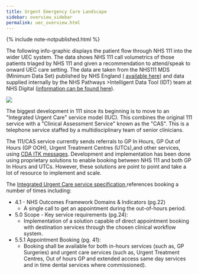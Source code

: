```yaml
---
title: Urgent Emergency Care Landscape
sidebar: overview_sidebar
permalink: uec_overview.html
---
```

{% include note-notpublished.html %}

The following info-graphic displays the patient flow through NHS 111 into the wider UEC system. The data shows NHS 111 call volumetrics of those patients triaged by NHS 111 and given a recommendation to attend/speak to onward UEC care setting. The data are taken from the NHS111 MDS (Minimum Data Set) published by NHS England ( <a href="https://www.england.nhs.uk/statistics/statistical-work-areas/nhs-111-minimum-data-set/" target="_blank"> available here</a>) and data supplied internally by the NHS Pathways >Intelligent Data Tool (IDT) team at NHS Digital (<a href="https://digital.nhs.uk/services/directory-of-services-dos" target="_blank">information can be found here</a>).

<image src="images/overview/iuc_overview.png"/>  

The biggest development in 111 since its beginning is to move to an "Integrated Urgent Care" service model (IUC). This combines the original 111 service with a "Clinical Assessment Service" known as the "CAS". This is a telephone service staffed by a multidisciplinary team of senior clinicians.

The 111/CAS service currently sends referrals to GP In Hours, GP Out of Hours (GP OOH), Urgent Treatment Centres (UTCs),and other services, using <a href="https://developer.nhs.uk/apis/uec-tech-standards/endpoint_location.html" target="_blank">CDA ITK messages</a>. Development and implementation has been done using proprietary solutions to enable booking between NHS 111 and both GP In Hours and UTCs. However, these solutions are point to point and take a lot of resource to implement and scale.

The <a href="https://www.england.nhs.uk/wp-content/uploads/2014/06/Integrated-Urgent-Care-Service-Specification.pdf" target="_blank">Integrated Urgent Care service specification </a> references booking a number of times including:

* 4.1 - NHS Outcomes Framework Domains & Indicators (pg.22)
  * A single call to get an appointment during the out-of-hours period.
* 5.0 Scope - Key service requirements (pg.24):
  * Implementation of a solution capable of direct appointment booking with destination services through the chosen clinical workflow system. 
* 5.5.1 Appointment Booking (pg. 41):
  * Booking shall be available for both in-hours services (such as, GP Surgeries) and urgent care services (such as, Urgent Treatment Centres, Out of hours GP and extended access same day services and in time dental services where commissioned). 
